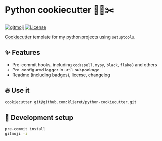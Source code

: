 # Python cookiecutter 🐍🍪✂️

[![gitmoji](https://img.shields.io/badge/gitmoji-%20😜%20😍-FFDD67.svg)](https://gitmoji.dev)
[![License](https://img.shields.io/github/license/klieret/python-cookiecutter.svg)](https://github.com/klieret/python-cookiecutter/blob/main/LICENSE.txt)

[Cookiecutter](https://github.com/cookiecutter/cookiecutter) template for my
python projects using `setuptools`.

## ✨ Features

* Pre-commit hooks, including `codespell`, `mypy`, `black`, `flake8` and others
* Pre-configured logger in `util` subpackage
* Readme (including badges), license, changelog

## 🔥 Use it

```bash
cookiecutter git@github.com:klieret/python-cookiecutter.git
```

## 🔧 Development setup

```bash
pre-commit install
gitmoji -i
```
